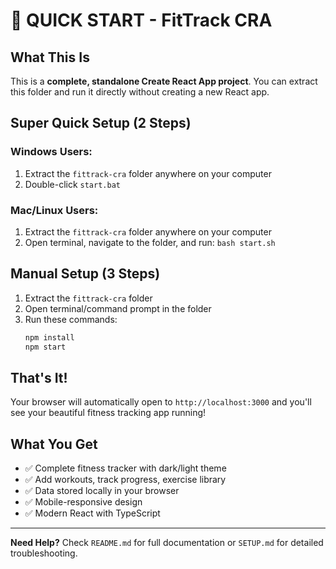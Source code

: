 # 🚀 QUICK START - FitTrack CRA

## What This Is
This is a **complete, standalone Create React App project**. You can extract this folder and run it directly without creating a new React app.

## Super Quick Setup (2 Steps)

### Windows Users:
1. Extract the `fittrack-cra` folder anywhere on your computer
2. Double-click `start.bat` 

### Mac/Linux Users:
1. Extract the `fittrack-cra` folder anywhere on your computer  
2. Open terminal, navigate to the folder, and run: `bash start.sh`

## Manual Setup (3 Steps)
1. Extract the `fittrack-cra` folder
2. Open terminal/command prompt in the folder
3. Run these commands:
   ```bash
   npm install
   npm start
   ```

## That's It!
Your browser will automatically open to `http://localhost:3000` and you'll see your beautiful fitness tracking app running!

## What You Get
- ✅ Complete fitness tracker with dark/light theme
- ✅ Add workouts, track progress, exercise library
- ✅ Data stored locally in your browser
- ✅ Mobile-responsive design
- ✅ Modern React with TypeScript

---
**Need Help?** Check `README.md` for full documentation or `SETUP.md` for detailed troubleshooting.